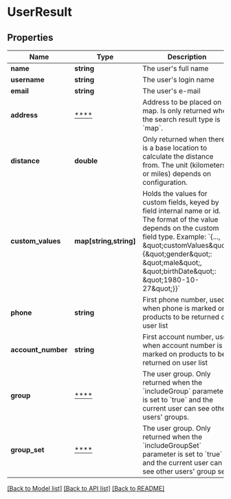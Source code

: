 # UserResult

## Properties
Name | Type | Description | Notes
------------ | ------------- | ------------- | -------------
**name** | **string** | The user&#x27;s full name | [optional] 
**username** | **string** | The user&#x27;s login name | [optional] 
**email** | **string** | The user&#x27;s e-mail | [optional] 
**address** | [****](.md) | Address to be placed on map. Is only returned when the search result type is &#x60;map&#x60;. | [optional] 
**distance** | **double** | Only returned when there is a base location to calculate the distance from. The unit (kilometers or miles) depends on configuration. | [optional] 
**custom_values** | **map[string,string]** | Holds the values for custom fields, keyed by field internal name or id. The format of the value depends on the custom field type. Example: &#x60;{..., \&quot;customValues\&quot;: {\&quot;gender\&quot;: \&quot;male\&quot;, \&quot;birthDate\&quot;: \&quot;1980-10-27\&quot;}}&#x60; | [optional] 
**phone** | **string** | First phone number, used when phone is marked on products to be returned on user list | [optional] 
**account_number** | **string** | First account number, used when account number is marked on products to be returned on user list | [optional] 
**group** | [****](.md) | The user group. Only returned when the &#x60;includeGroup&#x60; parameter is set to &#x60;true&#x60; and the current user can see other users&#x27; groups. | [optional] 
**group_set** | [****](.md) | The user group. Only returned when the &#x60;includeGroupSet&#x60; parameter is set to &#x60;true&#x60; and the current user can see other users&#x27; group set. | [optional] 

[[Back to Model list]](../../README.md#documentation-for-models) [[Back to API list]](../../README.md#documentation-for-api-endpoints) [[Back to README]](../../README.md)

